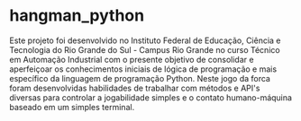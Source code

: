 # hangman_python

 Este projeto foi desenvolvido no Instituto Federal de Educação, Ciência e Tecnologia do Rio Grande do Sul - Campus Rio Grande no curso Técnico em Automação Industrial com o presente objetivo de consolidar e aperfeiçoar os conhecimentos iniciais de lógica de programação e mais específico da linguagem de programação Python. 
 Neste jogo da forca foram desenvolvidas habilidades de trabalhar com métodos e API's diversas para controlar a jogabilidade simples e o contato humano-máquina baseado em um simples terminal. 
 
